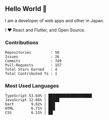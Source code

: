 ## Hello World 👋

I am a developer of web apps and other in Japan.

I ❤️ React and Flutter, and Open Source.

### Contributions

<!-- contributions start -->

    Repositories         : 50
    Issues               : 26
    Commits              : 749
    Pull-Requests        : 157
    Total Stars Earned   : 4
    Total Contributed To : 1

<!-- contributions end -->

### Most Used Languages

<!-- most-used-languages start -->

    TypeScript 53.64% | ████████████████████
    JavaScript 12.66% | █████
    Dart        9.02% | ███
    HTML        6.71% | ███
    CSS         6.51% | ██

<!-- most-used-languages end -->
